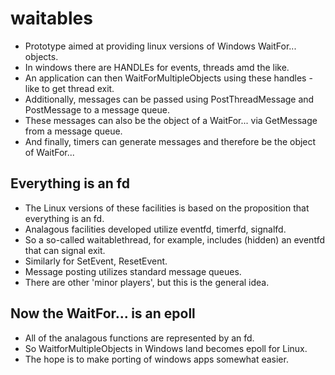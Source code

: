# waitables
- Prototype aimed at providing linux versions of Windows WaitFor... objects.
- In windows there are HANDLEs for events, threads amd the like.
- An application can then WaitForMultipleObjects using these handles - like to get thread exit.
- Additionally, messages can be passed using PostThreadMessage and PostMessage to a message queue.
- These messages can also be the object of a WaitFor... via GetMessage from a message queue.
- And finally, timers can generate messages and therefore be the object of WaitFor...
## Everything is an fd
- The Linux versions of these facilities is based on the proposition that everything is an fd.
- Analagous facilities developed utilize eventfd, timerfd, signalfd.
- So a so-called waitablethread, for example, includes (hidden) an eventfd that can signal exit.
- Similarly for SetEvent, ResetEvent.
- Message posting utilizes standard message queues.
- There are other 'minor players', but this is the general idea.
## Now the WaitFor... is an epoll
- All of the analagous functions are represented by an fd.
- So WaitforMultipleObjects in Windows land becomes epoll for Linux.
- The hope is to make porting of windows apps somewhat easier.
